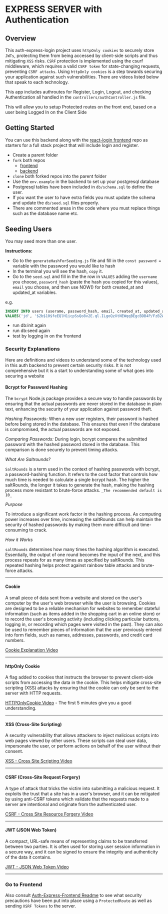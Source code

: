 # EXPRESS SERVER with Authentication

## Overview

This auth-express-login project uses `httpOnly cookies` to securely store `JWTs`, protecting them from being accessed by client-side scripts and thus mitigating `XSS` risks. `CSRF` protection is implemented using the csurf middleware, which requires a valid `CSRF token` for state-changing requests, preventing `CSRF attacks`. Using `httpOnly cookies` is a step towards securing your application against such vulnerabilities. There are videos listed below that speak to each technology.

This app includes authroutes for Register, Login, Logout, and checking Authentication all handled in the `controllers/authController.js` file.

This will allow you to setup Protected routes on the front end, based on a user being Logged In on the Client Side

## Getting Started

You can use this backend along with the [react-login frontend](https://github.com/10-3-pursuit/auth-react-login) repo as starters for a full stack project that will include login and register.

- Create a parent folder
- `fork` both repos
  - [frontend](https://github.com/10-3-pursuit/auth-react-login)
  - [backend](https://github.com/10-3-pursuit/auth-express-login)
- `clone` both forked repos into the parent folder
- Use the `env.example` in the backend to set up your postgresql database
- Postgresql tables have been included in `db/schema.sql` to define the user.
- If you want the user to have extra fields you must update the schema and update the `db/seed.sql` files properly.
- There are commented areas in the code where you must replace things such as the database name etc.

## Seeding Users

You may seed more than one user.

**Instructions:**

- Go to the `generateHashForSeeding.js` file and fill in the `const password = ` variable with the password you would like to hash
- In the terminal you will see the hash, `copy` it.
- Go to the `seed.sql` and fill in the the row in `VALUES` adding the `username` you choose, `password_hash` (paste the hash you copied for this values), `email` you choose, and then use NOW() for both created_at and updated_at variables.

e.g.

```sql
INSERT INTO users (userame, password_hash, email, created_at, updated_at)
VALUES('jd', '$2b$10$feEQlH1icpSsQo8v2E.ql.ILgoQzXtNEWqqBEgcBDB4P/FzB2Ws16', 'jd@me.com', NOW(), NOW())
```

- run db:init again
- run db:seed again
- test by logging in on the frontend

### Security Explanations

Here are definitions and videos to understand some of the technology used in this auth backend to prevent certain security risks. It is not comprehensive but it is a start to understanding some of what goes into securing a website

#### Bcrypt for Password Hashing

The `bcrypt` Node.js package provides a secure way to handle passwords by ensuring that the actual passwords are never stored in the database in plain text, enhancing the security of your application against password theft.

_Hashing Passwords:_ When a new user registers, their password is hashed before being stored in the database. This ensures that even if the database is compromised, the actual passwords are not exposed.

_Comparing Passwords:_ During login, bcrypt compares the submitted password with the hashed password stored in the database. This comparison is done securely to prevent timing attacks.

_What Are Saltrounds?_

`SaltRounds` is a term used in the context of hashing passwords with bcrypt, a password-hashing function. It refers to the cost factor that controls how much time is needed to calculate a single bcrypt hash. The higher the saltRounds, the longer it takes to generate the hash, making the hashing process more resistant to brute-force attacks. `_The recommended default is 10_`

_Purpose_

To introduce a significant work factor in the hashing process. As computing power increases over time, increasing the saltRounds can help maintain the security of hashed passwords by making them more difficult and time-consuming to crack.

_How it Works_

`saltRounds` determines how many times the hashing algorithm is executed. Essentially, the output of one round becomes the input of the next, and this process repeats for as many times as specified by saltRounds. This repeated hashing helps protect against rainbow table attacks and brute-force attacks.

<hr />

#### Cookie

A small piece of data sent from a website and stored on the user's computer by the user's web browser while the user is browsing. Cookies are designed to be a reliable mechanism for websites to remember stateful information (such as items added in the shopping cart in an online store) or to record the user's browsing activity (including clicking particular buttons, logging in, or recording which pages were visited in the past). They can also be used to remember pieces of information that the user previously entered into form fields, such as names, addresses, passwords, and credit card numbers.

[Cookie Explanation Video](https://www.youtube.com/watch?v=s04Vjlcgwco)

<hr />

#### httpOnly Cookie

A flag added to cookies that instructs the browser to prevent client-side scripts from accessing the data in the cookie. This helps mitigate cross-site scripting (XSS) attacks by ensuring that the cookie can only be sent to the server with HTTP requests.

[HTTPOnlyCookie Video](https://www.youtube.com/watch?v=ROg1p0UZL0M) - The first 5 minutes give you a good understanding.

<hr />

#### XSS (Cross-Site Scripting)

A security vulnerability that allows attackers to inject malicious scripts into web pages viewed by other users. These scripts can steal user data, impersonate the user, or perform actions on behalf of the user without their consent.

[XSS - Cross Site Scripting Video](https://www.youtube.com/watch?v=EoaDgUgS6QA)

<hr />

#### CSRF (Cross-Site Request Forgery)

A type of attack that tricks the victim into submitting a malicious request. It exploits the trust that a site has in a user's browser, and it can be mitigated by using anti-CSRF tokens which validate that the requests made to a server are intentional and originate from the authenticated user.

[CSRF - Cross Site Resource Forgery Video](https://www.youtube.com/watch?v=eWEgUcHPle0)

<hr />

#### JWT (JSON Web Token)

A compact, URL-safe means of representing claims to be transferred between two parties. It is often used for storing user session information in a secure way, and it can be signed to ensure the integrity and authenticity of the data it contains.

[JWT - JSON Web Token Video](https://www.youtube.com/watch?v=P2CPd9ynFLg)

<hr />

### Go to Frontend

Also consult [Auth-Express-Frontend Readme](https://github.com/10-3-pursuit/auth-react-login) to see what security precautions have been put into place using a `ProtectedRoute` as well as sending `XSRF Tokens` to the server.
